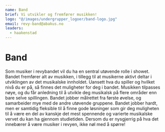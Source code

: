 ```yaml
---
name: Band
brief: Vi utvikler og fremfører musikken!
logo: "@/images/undergrupper_logoer/band-logo.jpg"
email: revy-band@abakus.no
leaders:
  - haakenstad
---
```


# Band

Som musiker i revybandet vil du ha en sentral utøvende rolle i showet. Bandet fremfører alt av musikken, i tillegg til at musikerne aktivt deltar i utviklingen av det musikalske innholdet. Uansett hva du spiller og hvilket nivå du er på, så finnes det muligheter for deg i bandet. Musikken tilpasses nøye, og du får anledning til å utvikle deg musikalsk på flere områder enn bare selve spillingen. Bandet jobber målrettet fra første øvelse, og samarbeider mye med de andre utøvende gruppene. Bandet jobber hardt, men er samtidig fleksible til å finne gode løsninger som gir deg muligheten til å være en del av kanskje det mest spennende og varierte musikalske vervet du kan ha gjennom studietiden. Dersom du er nysgjerrig på hva det innebærer å være musiker i revyen, ikke nøl med å spørre!
